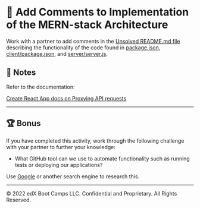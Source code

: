 # 📐 Add Comments to Implementation of the MERN-stack Architecture

Work with a partner to add comments in the [Unsolved README.md file](Unsolved/README.md) describing the functionality of the code found in [package.json](Unsolved/package.json), [client/package.json](Unsolved/client/package.json), and [server/server.js](Unsolved/server/server.js).

## 📝 Notes

Refer to the documentation: 

[Create React App docs on Proxying API requests](https://create-react-app.dev/docs/proxying-api-requests-in-development)

---

## 🏆 Bonus

If you have completed this activity, work through the following challenge with your partner to further your knowledge:

* What GitHub tool can we use to automate functionality such as running tests or deploying our applications?

Use [Google](https://www.google.com) or another search engine to research this.

---

© 2022 edX Boot Camps LLC. Confidential and Proprietary. All Rights Reserved.
